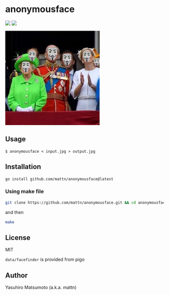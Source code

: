 # anonymousface

<img src="https://imgur.com/Xc5918M.jpg" width="25%" style="display:inline;">
<div style="display:inline;width:5px;"></div>
<img src="https://imgur.com/jRQnPJC.jpg" width="25%" style="display:inline;">

![](https://raw.githubusercontent.com/mattn/oracle-cloud-function-anonymousface/main/screenshot.png)

## Usage

```
$ anonymousface < input.jpg > output.jpg
```

## Installation

```
go install github.com/mattn/anonymousface@latest
```

### Using make file

```bash
git clone https://github.com/mattn/anonymousface.git && cd anonymousface
```

and then

```bash
make
```

## License

MIT

`data/facefinder` is provided from pigo

## Author

Yasuhiro Matsumoto (a.k.a. mattn)

```

```
